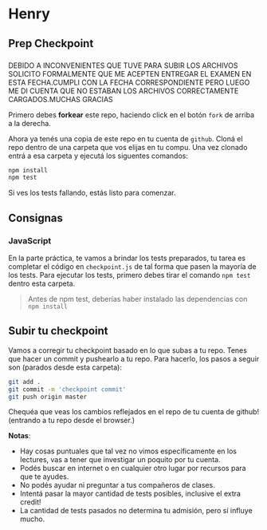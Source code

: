 # Henry

## Prep Checkpoint

### 
DEBIDO A INCONVENIENTES QUE TUVE PARA SUBIR LOS ARCHIVOS SOLICITO FORMALMENTE QUE ME ACEPTEN ENTREGAR EL EXAMEN EN ESTA FECHA.CUMPLI CON LA FECHA CORRESPONDIENTE PERO LUEGO ME DI CUENTA QUE NO ESTABAN LOS ARCHIVOS CORRECTAMENTE CARGADOS.MUCHAS GRACIAS

Primero debes **forkear** este repo, haciendo click en el botón `fork` de arriba a la derecha.

Ahora ya tenés una copia de este repo en tu cuenta de `github`.
Cloná el repo dentro de una carpeta que vos elijas en tu compu. Una vez clonado entrá a esa carpeta y ejecutá los siguentes comandos:

```bash
npm install
npm test
```
Si ves los tests fallando, estás listo para comenzar.

## Consignas

### JavaScript

En la parte práctica, te vamos a brindar los tests preparados, tu tarea es completar el código en `checkpoint.js` de tal forma que pasen la mayoría de los tests. Para ejecutar los tests, primero debes tirar el comando `npm test` dentro esta carpeta.

>Antes de npm test, deberías haber instalado las dependencias con `npm install`

## Subir tu checkpoint

Vamos a corregir tu checkpoint basado en lo que subas a tu repo. Tenes que hacer un commit y pushearlo a tu repo.
Para hacerlo, los pasos a seguir son (parados desde esta carpeta):

```bash
git add .
git commit -m 'checkpoint commit'
git push origin master
```

Chequéa que veas los cambios reflejados en el repo de tu cuenta de github! (entrando a tu repo desde el browser.)

**Notas**:

* Hay cosas puntuales que tal vez no vimos específicamente en los lectures, vas a tener que investigar un poquito por tu cuenta.
* Podés buscar en internet o en cualquier otro lugar por recursos para que te ayudes.
* No podés ayudar ni preguntar a tus compañeros de clases.
* Intentá pasar la mayor cantidad de tests posibles, inclusive el extra credit!
* La cantidad de tests pasados no determina tu admisión, pero sí influye mucho.
